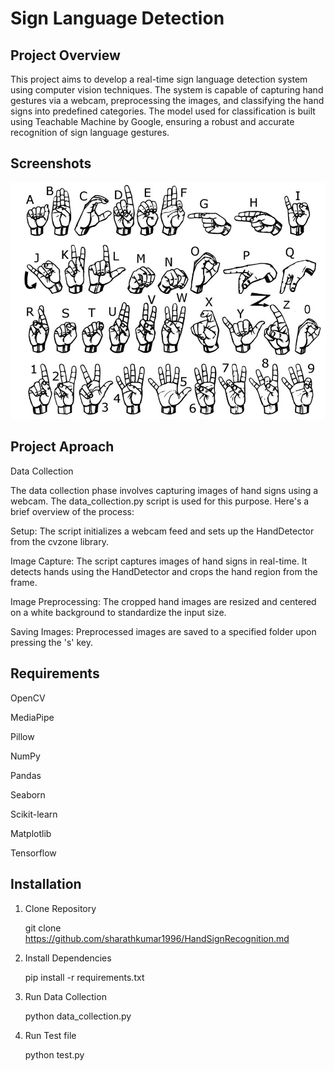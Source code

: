
# Sign Language Detection 

## Project Overview
This project aims to develop a real-time sign language detection system using computer vision techniques. The system is capable of capturing hand gestures via a webcam, preprocessing the images, and classifying the hand signs into predefined categories. The model used for classification is built using Teachable Machine by Google, ensuring a robust and accurate recognition of sign language gestures.  



## Screenshots

![App Screenshot](https://github.com/sharathkumar1996/HandSignRecognition/blob/main/i1.png)


## Project Aproach

Data Collection

The data collection phase involves capturing images of hand signs using a webcam. The data_collection.py script is used for this purpose. Here's a brief overview of the process:

Setup: The script initializes a webcam feed and sets up the HandDetector from the cvzone library.

Image Capture: The script captures images of hand signs in real-time. It detects hands using the HandDetector and crops the hand region from the frame.

Image Preprocessing: The cropped hand images are resized and centered on a white background to standardize the input size.

Saving Images: Preprocessed images are saved to a specified folder upon pressing the 's' key.
## Requirements

OpenCV

MediaPipe

Pillow

NumPy

Pandas

Seaborn

Scikit-learn

Matplotlib

Tensorflow
## Installation

1. Clone Repository

   git clone https://github.com/sharathkumar1996/HandSignRecognition.md

2. Install Dependencies

    pip install -r requirements.txt

3. Run Data Collection

   python data_collection.py

4. Run Test file

   python test.py
```
    

